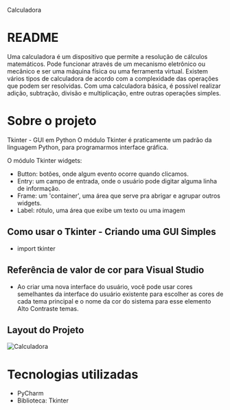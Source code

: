 Calculadora

# README

Uma calculadora é um dispositivo que permite a resolução de cálculos matemáticos. Pode funcionar através de um mecanismo eletrônico ou mecânico e ser uma máquina física ou uma ferramenta virtual.
Existem vários tipos de calculadora de acordo com a complexidade das operações que podem ser resolvidas.
Com uma calculadora básica, é possível realizar adição, subtração, divisão e multiplicação, entre outras operações simples. 

# Sobre o projeto

Tkinter - GUI em Python
O módulo Tkinter é praticamente um padrão da linguagem Python, para programarmos interface gráfica.

O módulo Tkinter widgets:
- Button: botões, onde algum evento ocorre quando clicamos.
- Entry: um campo de entrada, onde o usuário pode digitar alguma linha de informação.
- Frame: um 'container', uma área que serve pra abrigar e agrupar outros widgets.
- Label: rótulo, uma área que exibe um texto ou uma imagem

## Como usar o Tkinter - Criando uma GUI Simples
- import tkinter


## Referência de valor de cor para Visual Studio
 - Ao criar uma nova interface do usuário, você pode usar cores semelhantes da interface do usuário existente para escolher as cores de cada tema principal e o nome da cor do sistema para esse elemento Alto Contraste temas.

## Layout do Projeto

![Calculadora ](https://user-images.githubusercontent.com/90491687/138222076-21195d45-c7c6-49f5-aed5-52ee872e7ae5.jpg)


# Tecnologias utilizadas
- PyCharm
- Biblioteca: Tkinter
